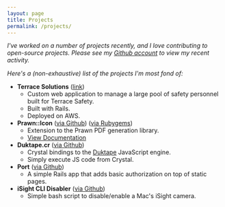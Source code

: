 ```yaml
---
layout: page
title: Projects
permalink: /projects/
---
```


_I've worked on a number of projects recently, and I love contributing to open-source projects. Please see my [Github account](https://github.com/jessedoyle) to view my recent activity._

_Here's a (non-exhaustive) list of the projects I'm most fond of:_

* **Terrace Solutions** ([link](https://terracesafety.com))
  * Custom web application to manage a large pool of safety personnel built for Terrace Safety.
  * Built with Rails.
  * Deployed on AWS.
* **Prawn::Icon** ([via Github](https://github.com/jessedoyle/prawn-icon)) ([via Rubygems](https://rubygems.org/gems/prawn-icon))
  * Extension to the Prawn PDF generation library.
  * [View Documentation](http://www.rubydoc.info/gems/prawn-icon/)
* **Duktape.cr** ([via Github](https://github.com/jessedoyle/duktape.cr))
  * Crystal bindings to the [Duktape](http://duktape.org) JavaScript engine.
  * Simply execute JS code from Crystal.
* **Port** ([via Github](https://github.com/jessedoyle/port))
  * A simple Rails app that adds basic authorization on top of static pages.
* **iSight CLI Disabler** ([via Github](https://github.com/jessedoyle/isight-cli))
  * Simple bash script to disable/enable a Mac's iSight camera.